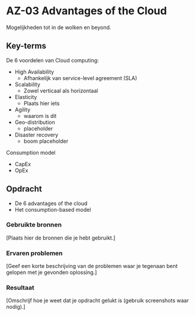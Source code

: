 # AZ-03 Advantages of the Cloud
Mogelijkheden tot in de wolken en beyond.

## Key-terms

De 6 voordelen van Cloud computing:
- High Availability 
    - Afhankelijk van service-level agreement (SLA)
- Scalability
    - Zowel verticaal als horizontaal
- Elasticity
    - Plaats hier iets
- Agility
    - waarom is dit
- Geo-distribution
    - placeholder
- Disaster recovery
    - boom placeholder

Consumption model
- CapEx
- OpEx

## Opdracht
- De 6 advantages of the cloud
- Het consumption-based model


### Gebruikte bronnen
[Plaats hier de bronnen die je hebt gebruikt.]

### Ervaren problemen
[Geef een korte beschrijving van de problemen waar je tegenaan bent gelopen met je gevonden oplossing.]

### Resultaat
[Omschrijf hoe je weet dat je opdracht gelukt is (gebruik screenshots waar nodig).]